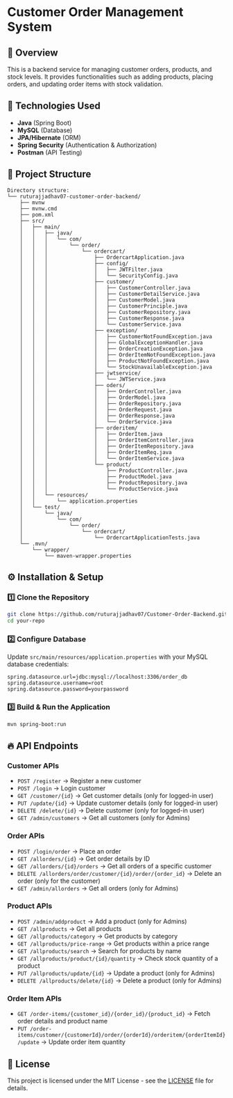 # Customer Order Management System

## 📌 Overview

This is a backend service for managing customer orders, products, and stock levels. It provides functionalities such as adding products, placing orders, and updating order items with stock validation.

## 🚀 Technologies Used

- **Java** (Spring Boot)
- **MySQL** (Database)
- **JPA/Hibernate** (ORM)
- **Spring Security** (Authentication & Authorization)
- **Postman** (API Testing)

## 📂 Project Structure

```
Directory structure:
└── ruturajjadhav07-customer-order-backend/
    ├── mvnw
    ├── mvnw.cmd
    ├── pom.xml
    ├── src/
    │   ├── main/
    │   │   ├── java/
    │   │   │   └── com/
    │   │   │       └── order/
    │   │   │           └── ordercart/
    │   │   │               ├── OrdercartApplication.java
    │   │   │               ├── config/
    │   │   │               │   ├── JWTFilter.java
    │   │   │               │   └── SecurityConfig.java
    │   │   │               ├── customer/
    │   │   │               │   ├── CustomerController.java
    │   │   │               │   ├── CustomerDetailService.java
    │   │   │               │   ├── CustomerModel.java
    │   │   │               │   ├── CustomerPrinciple.java
    │   │   │               │   ├── CustomerRepository.java
    │   │   │               │   ├── CustomerResponse.java
    │   │   │               │   └── CustomerService.java
    │   │   │               ├── exception/
    │   │   │               │   ├── CustomerNotFoundException.java
    │   │   │               │   ├── GlobalExceptionHandler.java
    │   │   │               │   ├── OrderCreationException.java
    │   │   │               │   ├── OrderItemNotFoundException.java
    │   │   │               │   ├── ProductNotFoundException.java
    │   │   │               │   └── StockUnavailableException.java
    │   │   │               ├── jwtservice/
    │   │   │               │   └── JWTService.java
    │   │   │               ├── oders/
    │   │   │               │   ├── OrderController.java
    │   │   │               │   ├── OrderModel.java
    │   │   │               │   ├── OrderRepository.java
    │   │   │               │   ├── OrderRequest.java
    │   │   │               │   ├── OrderResponse.java
    │   │   │               │   └── OrderService.java
    │   │   │               ├── orderitem/
    │   │   │               │   ├── OrderItem.java
    │   │   │               │   ├── OrderItemController.java
    │   │   │               │   ├── OrderItemRepository.java
    │   │   │               │   ├── OrderItemReq.java
    │   │   │               │   └── OrderItemService.java
    │   │   │               └── product/
    │   │   │                   ├── ProductController.java
    │   │   │                   ├── ProductModel.java
    │   │   │                   ├── ProductRepository.java
    │   │   │                   └── ProductService.java
    │   │   └── resources/
    │   │       └── application.properties
    │   └── test/
    │       └── java/
    │           └── com/
    │               └── order/
    │                   └── ordercart/
    │                       └── OrdercartApplicationTests.java
    └── .mvn/
        └── wrapper/
            └── maven-wrapper.properties

```

## ⚙️ Installation & Setup

### **1️⃣ Clone the Repository**

```sh
git clone https://github.com/ruturajjadhav07/Customer-Order-Backend.git
cd your-repo
```

### **2️⃣ Configure Database**

Update `src/main/resources/application.properties` with your MySQL database credentials:

```properties
spring.datasource.url=jdbc:mysql://localhost:3306/order_db
spring.datasource.username=root
spring.datasource.password=yourpassword
```

### **3️⃣ Build & Run the Application**

```sh
mvn spring-boot:run
```

## 🔥 API Endpoints

### **Customer APIs**

- `POST /register` → Register a new customer
- `POST /login` → Login customer
- `GET /customer/{id}` → Get customer details (only for logged-in user)
- `PUT /update/{id}` → Update customer details (only for logged-in user)
- `DELETE /delete/{id}` → Delete customer (only for logged-in user)
- `GET /admin/customers` → Get all customers (only for Admins)

### **Order APIs**

- `POST /login/order` → Place an order
- `GET /allorders/{id}` → Get order details by ID
- `GET /allorders/{id}/orders` → Get all orders of a specific customer
- `DELETE /allorders/order/customer/{id}/order/{order_id}` → Delete an order (only for the customer)
- `GET /admin/allorders` → Get all orders (only for Admins)

### **Product APIs**

- `POST /admin/addproduct` → Add a product (only for Admins)
- `GET /allproducts` → Get all products
- `GET /allproducts/category` → Get products by category
- `GET /allproducts/price-range` → Get products within a price range
- `GET /allproducts/search` → Search for products by name
- `GET /allproducts/product/{id}/quantity` → Check stock quantity of a product
- `PUT /allproducts/update/{id}` → Update a product (only for Admins)
- `DELETE /allproducts/delete/{id}` → Delete a product (only for Admins)

### **Order Item APIs**

- `GET /order-items/{customer_id}/{order_id}/{product_id}` → Fetch order details and product name
- `PUT /order-items/customer/{customerId}/order/{orderId}/orderitem/{orderItemId}/update` → Update order item quantity

## 📜 License

This project is licensed under the MIT License - see the [LICENSE](LICENSE) file for details.
